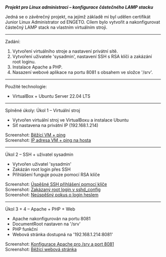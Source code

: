 ***Projekt pro Linux administraci – konfigurace částečného LAMP stacku***

 Jedná se o závěrečný projekt, na jejímž základě mi byl udělen certifikát Junior Linux Administrator od ENGETO.
 Cílem bylo vytvořit a nakonfigurovat částečný LAMP stack na vlastním virtuálním stroji.

---

Zadání:
1. Vytvoření virtuálního stroje a nastavení privátní sítě.
2. Vytvoření uživatele 'sysadmin', nastavení SSH s RSA klíči a zakázání root loginu.
3. Instalace Apache a PHP.
4. Nasazení webové aplikace na portu 8081 s obsahem ve složce '/srv'.

---

Použité technologie:
- VirtualBox + Ubuntu Server 22.04 LTS

---

Splněné úkoly:
Úkol 1 – Virtuální stroj
- Vytvořen virtuální stroj ve VirtualBoxu a instalace Ubuntu 
- Síť nastavena na privátní IP (192.168.1.214)

Screenshot: [Běžící VM + ping](screenshots/foto1.png)  
Screenshot: [IP adresa VM + ping na hosta](screenshots/foto2.png)

---

Úkol 2 – SSH + uživatel sysadmin
- Vytvořen uživatel 'sysadmin' 
- Zakázán root login přes SSH
- Přihlášení funguje pouze pomocí RSA klíče  

Screenshot: [Úspěšné SSH přihlášení pomocí klíče](screenshots/foto3.png)  
Screenshot: [Zakázaný root login v sshd_config](screenshots/foto4.png)  
Screenshot: [Neúspěšný pokus o login heslem](screenshots/foto5.png)

---

Úkol 3 + 4 – Apache + PHP + Web
- Apache nakonfigurován na portu 8081 
- DocumentRoot nastaven na '/srv'  
- PHP funkční  
- Webová stránka dostupná na '192.168.1.214:8081'  

Screenshot: [Konfigurace Apache pro /srv a port 8081](screenshots/foto6.png)  
Screenshot: [Běžící webová stránka](screenshots/foto7.png)
